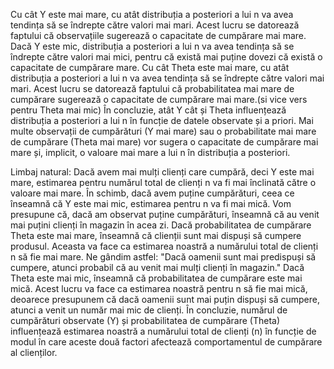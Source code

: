Cu cât Y este mai mare, cu atât distribuția a posteriori a lui n va avea tendința să se îndrepte către valori mai mari. Acest lucru se datorează faptului că observațiile sugerează o capacitate de cumpărare mai mare.
Dacă Y este mic, distribuția a posteriori a lui n va avea tendința să se îndrepte către valori mai mici, pentru că există mai puține dovezi că există o capacitate de cumpărare mare.
Cu cât Theta este mai mare, cu atât distribuția a posteriori a lui n va avea tendința să se îndrepte către valori mai mari. Acest lucru se datorează faptului că probabilitatea mai mare de cumpărare sugerează o capacitate de cumpărare mai mare.(si vice vers pentru Theta mai mic)
În concluzie, atât Y cât și Theta influențează distribuția a posteriori a lui n în funcție de datele observate și a priori. Mai multe observații de cumpărături (Y mai mare) sau o probabilitate mai mare de cumpărare (Theta mai mare) vor sugera o capacitate de cumpărare mai mare și, implicit, o valoare mai mare a lui 
n în distribuția a posteriori.

Limbaj natural:
Dacă avem mai mulți clienți care cumpără, deci Y este mai mare, estimarea pentru numărul total de clienți n va fi mai înclinată către o valoare mai mare.
În schimb, dacă avem puține cumpărături, ceea ce înseamnă că Y este mai mic, estimarea pentru n va fi mai mică. Vom presupune că, dacă am observat puține cumpărături, înseamnă că au venit mai puțini clienți în magazin în acea zi.
Dacă probabilitatea de cumpărare Theta este mai mare, înseamnă că clienții sunt mai dispuși să cumpere produsul. Aceasta va face ca estimarea noastră a numărului total de clienți n să fie mai mare. Ne gândim astfel: "Dacă oamenii sunt mai predispuși să cumpere, atunci probabil că au venit mai mulți clienți în magazin."
Dacă Theta este mai mic, înseamnă că probabilitatea de cumpărare este mai mică. Acest lucru va face ca estimarea noastră pentru n să fie mai mică, deoarece presupunem că dacă oamenii sunt mai puțin dispuși să cumpere, atunci a venit un număr mai mic de clienți.
În concluzie, numărul de cumpărături observate (Y) și probabilitatea de cumpărare (Theta) influențează estimarea noastră a numărului total de clienți (n) în funcție de modul în care aceste două factori afectează comportamentul de cumpărare al clienților.
